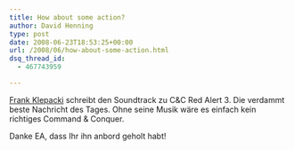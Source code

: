 ```yaml
---
title: How about some action?
author: David Henning
type: post
date: 2008-06-23T18:53:25+00:00
url: /2008/06/how-about-some-action.html
dsq_thread_id:
  - 467743959

---
```

[Frank Klepacki][1] schreibt den Soundtrack zu C&C Red Alert 3. Die verdammt beste Nachricht des Tages. Ohne seine Musik wäre es einfach kein richtiges Command & Conquer.

Danke EA, dass Ihr ihn anbord geholt habt!

 [1]: http://www.frankklepacki.com/